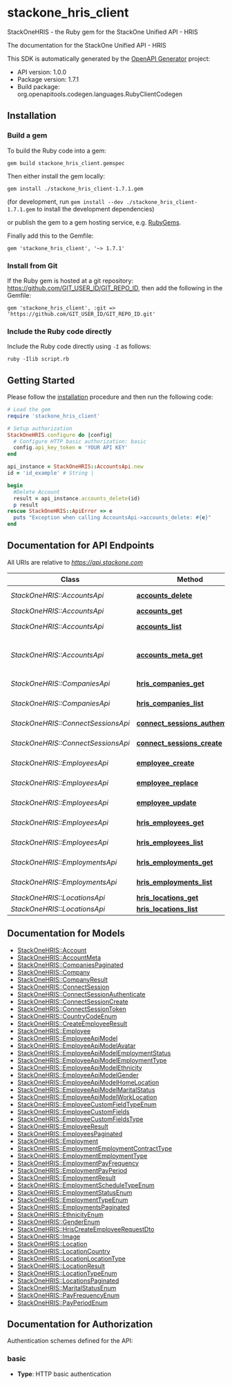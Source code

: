 # stackone_hris_client

StackOneHRIS - the Ruby gem for the StackOne Unified API - HRIS

The documentation for the StackOne Unified API - HRIS

This SDK is automatically generated by the [OpenAPI Generator](https://openapi-generator.tech) project:

- API version: 1.0.0
- Package version: 1.7.1
- Build package: org.openapitools.codegen.languages.RubyClientCodegen

## Installation

### Build a gem

To build the Ruby code into a gem:

```shell
gem build stackone_hris_client.gemspec
```

Then either install the gem locally:

```shell
gem install ./stackone_hris_client-1.7.1.gem
```

(for development, run `gem install --dev ./stackone_hris_client-1.7.1.gem` to install the development dependencies)

or publish the gem to a gem hosting service, e.g. [RubyGems](https://rubygems.org/).

Finally add this to the Gemfile:

    gem 'stackone_hris_client', '~> 1.7.1'

### Install from Git

If the Ruby gem is hosted at a git repository: https://github.com/GIT_USER_ID/GIT_REPO_ID, then add the following in the Gemfile:

    gem 'stackone_hris_client', :git => 'https://github.com/GIT_USER_ID/GIT_REPO_ID.git'

### Include the Ruby code directly

Include the Ruby code directly using `-I` as follows:

```shell
ruby -Ilib script.rb
```

## Getting Started

Please follow the [installation](#installation) procedure and then run the following code:

```ruby
# Load the gem
require 'stackone_hris_client'

# Setup authorization
StackOneHRIS.configure do |config|
  # Configure HTTP basic authorization: basic
  config.api_key_token = 'YOUR API KEY'
end

api_instance = StackOneHRIS::AccountsApi.new
id = 'id_example' # String |

begin
  #Delete Account
  result = api_instance.accounts_delete(id)
  p result
rescue StackOneHRIS::ApiError => e
  puts "Exception when calling AccountsApi->accounts_delete: #{e}"
end

```

## Documentation for API Endpoints

All URIs are relative to *https://api.stackone.com*

Class | Method | HTTP request | Description
------------ | ------------- | ------------- | -------------
*StackOneHRIS::AccountsApi* | [**accounts_delete**](docs/AccountsApi.md#accounts_delete) | **DELETE** /accounts/{id} | Delete Account
*StackOneHRIS::AccountsApi* | [**accounts_get**](docs/AccountsApi.md#accounts_get) | **GET** /accounts/{id} | Get Account
*StackOneHRIS::AccountsApi* | [**accounts_list**](docs/AccountsApi.md#accounts_list) | **GET** /accounts | List Accounts
*StackOneHRIS::AccountsApi* | [**accounts_meta_get**](docs/AccountsApi.md#accounts_meta_get) | **GET** /accounts/{id}/meta | Get meta information of the account
*StackOneHRIS::CompaniesApi* | [**hris_companies_get**](docs/CompaniesApi.md#hris_companies_get) | **GET** /unified/hris/companies/{id} | Get Company
*StackOneHRIS::CompaniesApi* | [**hris_companies_list**](docs/CompaniesApi.md#hris_companies_list) | **GET** /unified/hris/companies | List Companies
*StackOneHRIS::ConnectSessionsApi* | [**connect_sessions_authenticate**](docs/ConnectSessionsApi.md#connect_sessions_authenticate) | **POST** /connect_sessions/authenticate | Authenticate Session
*StackOneHRIS::ConnectSessionsApi* | [**connect_sessions_create**](docs/ConnectSessionsApi.md#connect_sessions_create) | **POST** /connect_sessions | Create Session
*StackOneHRIS::EmployeesApi* | [**employee_create**](docs/EmployeesApi.md#employee_create) | **POST** /unified/hris/employees | Creates an employee
*StackOneHRIS::EmployeesApi* | [**employee_replace**](docs/EmployeesApi.md#employee_replace) | **PUT** /unified/hris/employees/{id} | Replaces an employee
*StackOneHRIS::EmployeesApi* | [**employee_update**](docs/EmployeesApi.md#employee_update) | **PATCH** /unified/hris/employees/{id} | Updates an employee
*StackOneHRIS::EmployeesApi* | [**hris_employees_get**](docs/EmployeesApi.md#hris_employees_get) | **GET** /unified/hris/employees/{id} | Get Employee
*StackOneHRIS::EmployeesApi* | [**hris_employees_list**](docs/EmployeesApi.md#hris_employees_list) | **GET** /unified/hris/employees | List Employees
*StackOneHRIS::EmploymentsApi* | [**hris_employments_get**](docs/EmploymentsApi.md#hris_employments_get) | **GET** /unified/hris/employments/{id} | Get Employment
*StackOneHRIS::EmploymentsApi* | [**hris_employments_list**](docs/EmploymentsApi.md#hris_employments_list) | **GET** /unified/hris/employments | List Employments
*StackOneHRIS::LocationsApi* | [**hris_locations_get**](docs/LocationsApi.md#hris_locations_get) | **GET** /unified/hris/locations/{id} | Get location
*StackOneHRIS::LocationsApi* | [**hris_locations_list**](docs/LocationsApi.md#hris_locations_list) | **GET** /unified/hris/locations | List locations


## Documentation for Models

 - [StackOneHRIS::Account](docs/Account.md)
 - [StackOneHRIS::AccountMeta](docs/AccountMeta.md)
 - [StackOneHRIS::CompaniesPaginated](docs/CompaniesPaginated.md)
 - [StackOneHRIS::Company](docs/Company.md)
 - [StackOneHRIS::CompanyResult](docs/CompanyResult.md)
 - [StackOneHRIS::ConnectSession](docs/ConnectSession.md)
 - [StackOneHRIS::ConnectSessionAuthenticate](docs/ConnectSessionAuthenticate.md)
 - [StackOneHRIS::ConnectSessionCreate](docs/ConnectSessionCreate.md)
 - [StackOneHRIS::ConnectSessionToken](docs/ConnectSessionToken.md)
 - [StackOneHRIS::CountryCodeEnum](docs/CountryCodeEnum.md)
 - [StackOneHRIS::CreateEmployeeResult](docs/CreateEmployeeResult.md)
 - [StackOneHRIS::Employee](docs/Employee.md)
 - [StackOneHRIS::EmployeeApiModel](docs/EmployeeApiModel.md)
 - [StackOneHRIS::EmployeeApiModelAvatar](docs/EmployeeApiModelAvatar.md)
 - [StackOneHRIS::EmployeeApiModelEmploymentStatus](docs/EmployeeApiModelEmploymentStatus.md)
 - [StackOneHRIS::EmployeeApiModelEmploymentType](docs/EmployeeApiModelEmploymentType.md)
 - [StackOneHRIS::EmployeeApiModelEthnicity](docs/EmployeeApiModelEthnicity.md)
 - [StackOneHRIS::EmployeeApiModelGender](docs/EmployeeApiModelGender.md)
 - [StackOneHRIS::EmployeeApiModelHomeLocation](docs/EmployeeApiModelHomeLocation.md)
 - [StackOneHRIS::EmployeeApiModelMaritalStatus](docs/EmployeeApiModelMaritalStatus.md)
 - [StackOneHRIS::EmployeeApiModelWorkLocation](docs/EmployeeApiModelWorkLocation.md)
 - [StackOneHRIS::EmployeeCustomFieldTypeEnum](docs/EmployeeCustomFieldTypeEnum.md)
 - [StackOneHRIS::EmployeeCustomFields](docs/EmployeeCustomFields.md)
 - [StackOneHRIS::EmployeeCustomFieldsType](docs/EmployeeCustomFieldsType.md)
 - [StackOneHRIS::EmployeeResult](docs/EmployeeResult.md)
 - [StackOneHRIS::EmployeesPaginated](docs/EmployeesPaginated.md)
 - [StackOneHRIS::Employment](docs/Employment.md)
 - [StackOneHRIS::EmploymentEmploymentContractType](docs/EmploymentEmploymentContractType.md)
 - [StackOneHRIS::EmploymentEmploymentType](docs/EmploymentEmploymentType.md)
 - [StackOneHRIS::EmploymentPayFrequency](docs/EmploymentPayFrequency.md)
 - [StackOneHRIS::EmploymentPayPeriod](docs/EmploymentPayPeriod.md)
 - [StackOneHRIS::EmploymentResult](docs/EmploymentResult.md)
 - [StackOneHRIS::EmploymentScheduleTypeEnum](docs/EmploymentScheduleTypeEnum.md)
 - [StackOneHRIS::EmploymentStatusEnum](docs/EmploymentStatusEnum.md)
 - [StackOneHRIS::EmploymentTypeEnum](docs/EmploymentTypeEnum.md)
 - [StackOneHRIS::EmploymentsPaginated](docs/EmploymentsPaginated.md)
 - [StackOneHRIS::EthnicityEnum](docs/EthnicityEnum.md)
 - [StackOneHRIS::GenderEnum](docs/GenderEnum.md)
 - [StackOneHRIS::HrisCreateEmployeeRequestDto](docs/HrisCreateEmployeeRequestDto.md)
 - [StackOneHRIS::Image](docs/Image.md)
 - [StackOneHRIS::Location](docs/Location.md)
 - [StackOneHRIS::LocationCountry](docs/LocationCountry.md)
 - [StackOneHRIS::LocationLocationType](docs/LocationLocationType.md)
 - [StackOneHRIS::LocationResult](docs/LocationResult.md)
 - [StackOneHRIS::LocationTypeEnum](docs/LocationTypeEnum.md)
 - [StackOneHRIS::LocationsPaginated](docs/LocationsPaginated.md)
 - [StackOneHRIS::MaritalStatusEnum](docs/MaritalStatusEnum.md)
 - [StackOneHRIS::PayFrequencyEnum](docs/PayFrequencyEnum.md)
 - [StackOneHRIS::PayPeriodEnum](docs/PayPeriodEnum.md)


## Documentation for Authorization


Authentication schemes defined for the API:
### basic

- **Type**: HTTP basic authentication

